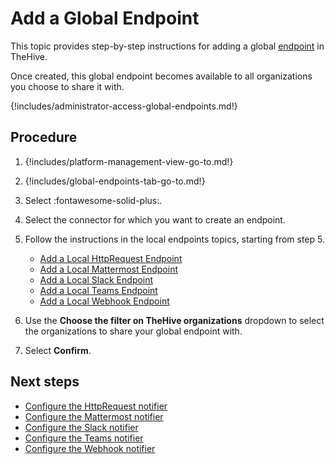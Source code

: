 # Add a Global Endpoint

This topic provides step-by-step instructions for adding a global [endpoint](../user-guides/organization/configure-organization/manage-endpoints/about-endpoints.md) in TheHive.

Once created, this global endpoint becomes available to all organizations you choose to share it with.

{!includes/administrator-access-global-endpoints.md!}

<h2>Procedure</h2>

1. {!includes/platform-management-view-go-to.md!}

2. {!includes/global-endpoints-tab-go-to.md!}

3. Select :fontawesome-solid-plus:.

4. Select the connector for which you want to create an endpoint.

5. Follow the instructions in the local endpoints topics, starting from step 5.

    * [Add a Local HttpRequest Endpoint](../user-guides/organization/configure-organization/manage-endpoints/add-http-request-endpoint.md)
    * [Add a Local Mattermost Endpoint](../user-guides/organization/configure-organization/manage-endpoints/add-mattermost-endpoint.md)
    * [Add a Local Slack Endpoint](../user-guides/organization/configure-organization/manage-endpoints/add-slack-endpoint.md)
    * [Add a Local Teams Endpoint](../user-guides/organization/configure-organization/manage-endpoints/add-teams-endpoint.md)
    * [Add a Local Webhook Endpoint](../user-guides/organization/configure-organization/manage-endpoints/add-webhook-endpoint.md)

6. Use the **Choose the filter on TheHive organizations** dropdown to select the organizations to share your global endpoint with.

7. Select **Confirm**.

<h2>Next steps</h2>

* [Configure the HttpRequest notifier](../user-guides/organization/configure-organization/manage-notifications/notifiers/http-request.md)
* [Configure the Mattermost notifier](../user-guides/organization/configure-organization/manage-notifications/notifiers/mattermost.md)
* [Configure the Slack notifier](../user-guides/organization/configure-organization/manage-notifications/notifiers/slack.md)
* [Configure the Teams notifier](../user-guides/organization/configure-organization/manage-notifications/notifiers/teams.md)
* [Configure the Webhook notifier](../user-guides/organization/configure-organization/manage-notifications/notifiers/webhook.md)



